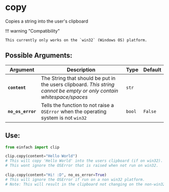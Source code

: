 # copy

Copies a string into the user's clipboard 

!!! warning "Compatibility"

    This currently only works on the `win32` (Windows OS) platform.

## Possible Arguments:

| Argument | Description | Type | Default |
| --- | --- | --- | --- |
| **`content`** | The String that should be put in the users clipboard. _This string cannot be empty or only contain whitespace/spaces_ | `str` |  |
| **`no_os_error`** | Tells the function to not raise a `OSError` when the operating system is not `win32` | `bool` | `False` |

## Use:
```py
from einfach import clip

clip.copy(content="Hello World") 
# This will copy 'Hello World' into the users clipboard (if on win32).
# This wont ignore the OSError that is raised when not run on win32.
    
clip.copy(content="Hi! :D", no_os_error=True) 
# This will ignore the OSError if run on a non win32 platform. 
# Note: This will result in the clipboard not changing on the non-win32 system. 
```